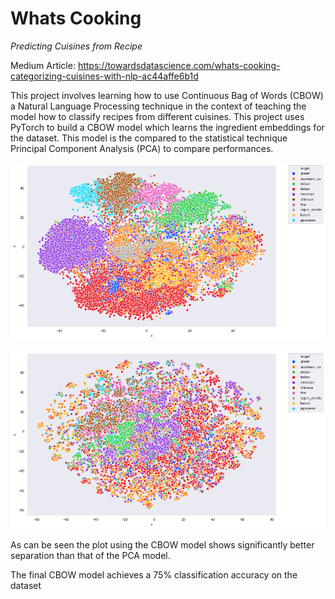 # Whats Cooking
 _Predicting Cuisines from Recipe_

Medium Article: https://towardsdatascience.com/whats-cooking-categorizing-cuisines-with-nlp-ac44affe6b1d

This project involves learning how to use Continuous Bag of Words (CBOW) a Natural Language Processing technique in the context of teaching the model how to classify recipes from different cuisines. This project uses PyTorch to build a CBOW model which learns the ingredient embeddings for the dataset. This model is the compared to the statistical technique Principal Component Analysis (PCA) to compare performances.  

![Image with CBOW Model](plots\nlp_set1.png)



![Image using PCA](plots\pca_set1.png)



As can be seen the plot using the CBOW model shows significantly better separation than that of the PCA model. 

The final CBOW model achieves a 75% classification accuracy on the dataset



